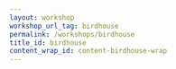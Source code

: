 ```yaml
---
layout: workshop
workshop_url_tag: birdhouse
permalink: /workshops/birdhouse
title_id: birdhouse
content_wrap_id: content-birdhouse-wrap
---
```

